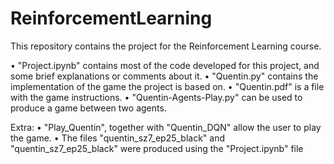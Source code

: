 # ReinforcementLearning

This repository contains the project for the Reinforcement Learning course. 

• "Project.ipynb" contains most of the code developed for this project, and some brief explanations or comments about it.
• "Quentin.py" contains the implementation of the game the project is based on.
• "Quentin.pdf" is a file with the game instructions.
• "Quentin-Agents-Play.py" can be used to produce a game between two agents.

Extra:
• "Play_Quentin", together with "Quentin_DQN" allow the user to play the game.
• The files "quentin_sz7_ep25_black" and "quentin_sz7_ep25_black" were produced using the "Project.ipynb" file
